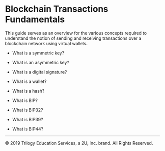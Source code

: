 # Blockchain Transactions Fundamentals

This guide serves as an overview for the various concepts required to understand the notion of sending and receiving transactions over a blockchain network using virtual wallets.

* What is a symmetric key?

* What is an asymmetric key?

* What is a digital signature?

* What is a wallet?

* What is a hash?

* What is BIP?

* What is BIP32?

* What is BIP39?

* What is BIP44?

---

© 2019 Trilogy Education Services, a 2U, Inc. brand. All Rights Reserved.
